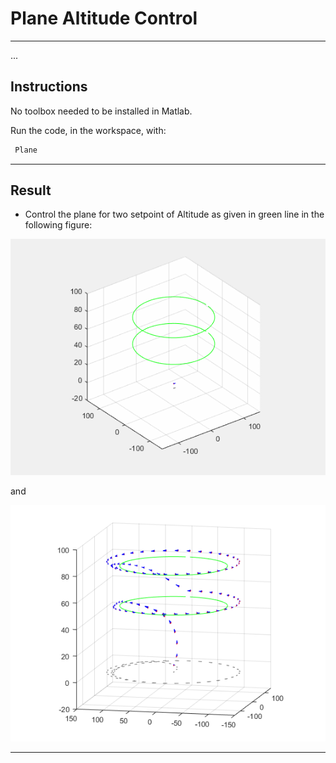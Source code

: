 # Plane Altitude Control
---
...

## Instructions

No toolbox needed to be installed in Matlab.

Run the code, in the workspace, with:

```bash
 Plane
``` 

---

## Result


* Control the plane for two setpoint of Altitude as given in green line in the following figure:

<p align="center">
  <img width="600" src="images/PlaneAnimation.gif">
</p>

and 

<p align="center">
  <img width="600" src="images/Fig.png">
</p>



---





